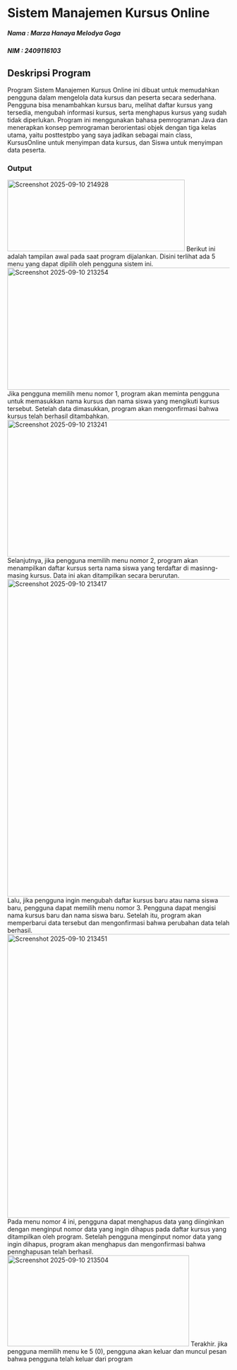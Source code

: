 # Sistem Manajemen Kursus Online

##### Nama : Marza Hanaya Melodya Goga
##### NIM : 2409116103

## Deskripsi Program
Program Sistem Manajemen Kursus Online ini dibuat untuk memudahkan pengguna dalam mengelola data kursus dan peserta secara sederhana. Pengguna bisa menambahkan kursus baru, melihat daftar kursus yang tersedia, mengubah informasi kursus, serta menghapus kursus yang sudah tidak diperlukan. Program ini menggunakan bahasa pemrograman Java dan menerapkan konsep pemrograman berorientasi objek dengan tiga kelas utama, yaitu posttestpbo yang saya jadikan sebagai main class, KursusOnline untuk menyimpan data kursus, dan Siswa untuk menyimpan data peserta.

### Output
<img width="402" height="162" alt="Screenshot 2025-09-10 214928" src="https://github.com/user-attachments/assets/d9612a93-7116-4f2a-986b-a6b5d3774aba" />
Berikut ini adalah tampilan awal pada saat program dijalankan. Disini terlihat ada 5 menu yang dapat dipilih oleh pengguna sistem ini.

<img width="845" height="277" alt="Screenshot 2025-09-10 213254" src="https://github.com/user-attachments/assets/18110ba8-6265-4c85-9120-74f92fec628a" />
Jika pengguna memilih menu nomor 1, program akan meminta pengguna untuk memasukkan nama kursus dan nama siswa yang mengikuti kursus tersebut. Setelah data dimasukkan, program akan mengonfirmasi bahwa kursus telah berhasil ditambahkan.

<img width="1135" height="310" alt="Screenshot 2025-09-10 213241" src="https://github.com/user-attachments/assets/2d48917b-4583-47cb-934c-812387a09f91" />
Selanjutnya, jika pengguna memilih menu nomor 2, program akan menampilkan daftar kursus serta nama siswa yang terdaftar di masinng-masing kursus. Data ini akan ditampilkan secara berurutan.

<img width="752" height="719" alt="Screenshot 2025-09-10 213417" src="https://github.com/user-attachments/assets/43574c6c-d8eb-4320-95db-fea1d1062508" />
Lalu, jika pengguna ingin mengubah daftar kursus baru atau nama siswa baru, pengguna dapat memilih menu nomor 3. Pengguna dapat mengisi nama kursus baru dan nama siswa baru. Setelah itu, program akan memperbarui data tersebut dan mengonfirmasi bahwa perubahan data telah berhasil.

<img width="731" height="643" alt="Screenshot 2025-09-10 213451" src="https://github.com/user-attachments/assets/7422bf91-1292-456e-9cc5-69f689516ab9" />
Pada menu nomor 4 ini, pengguna dapat menghapus data yang diinginkan dengan menginput nomor data yang ingin dihapus pada daftar kursus yang ditampilkan oleh program. Setelah pengguna menginput nomor data yang ingin dihapus, program akan menghapus dan mengonfirmasi bahwa pennghapusan telah berhasil.

<img width="412" height="206" alt="Screenshot 2025-09-10 213504" src="https://github.com/user-attachments/assets/40331280-582a-4e83-810f-fb7806008cf6" />
Terakhir. jika pengguna memilih menu ke 5 (0), pengguna akan keluar dan muncul pesan bahwa pengguna telah keluar dari program
